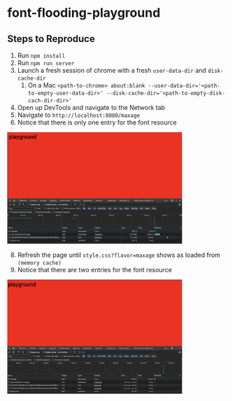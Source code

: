 # font-flooding-playground

## Steps to Reproduce

1. Run `npm install`
2. Run `npm run server`
3. Launch a fresh session of chrome with a fresh `user-data-dir` and `disk-cache-dir`
   1. On a Mac `<path-to-chrome> about:blank --user-data-dir='<path-to-empty-user-data-dir>' --disk-cache-dir='<path-to-empty-disk-cach-dir-dir>'`
4. Open up DevTools and navigate to the Network tab
5. Navigate to `http://localhost:8080/maxage`
6. Notice that there is only one entry for the font resource

<img src="https://github.com/cypress-io/font-flooding-playground/blob/main/no-extra-font-request.png?raw=true" width="400" />

8. Refresh the page until `style.css?flavor=maxage` shows as loaded from `(memory cache)`
9. Notice that there are two entries for the font resource

<img src="https://github.com/cypress-io/font-flooding-playground/blob/main/extra-font-request.png?raw=true" width="400" />
